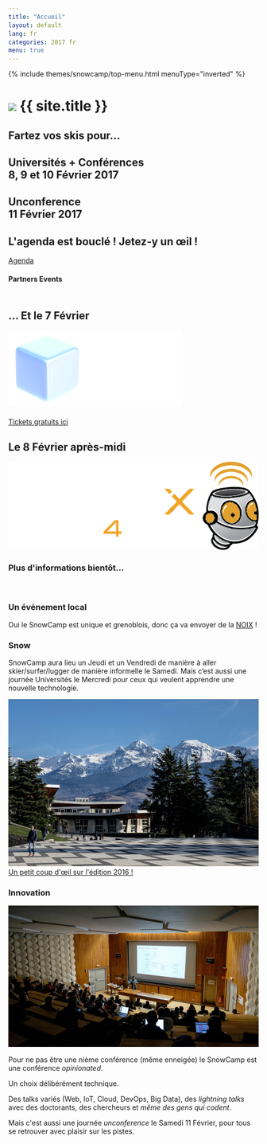 ```yaml
---
title: "Accueil"
layout: default
lang: fr
categories: 2017 fr
menu: true
---
```

<div class="ui inverted vertical masthead center aligned segment">
  <div class="ui container">
    {% include themes/snowcamp/top-menu.html menuType="inverted" %}
  </div>

  <div class="ui text container soldout">
    <h1 class="ui inverted header logo">
    <img class="ui tiny center aligned image" src="/assets/themes/snowcamp/skin/alpes-snow-full-illustration.png" />
      {{ site.title }}
    </h1>
    <h2><b>Fartez vos skis pour...</b></h2>
    <h2><b>Universités + Conférences
        <br>8, 9 et 10 Février 2017</b>
    </h2>
    <h2><b>Unconference
      <br>11 Février 2017</b>
    </h2>
    <h2><b>L'agenda est bouclé ! Jetez-y un œil !</b></h2>
    <a href="/2017/{{page.lang}}/schedule" class="ui huge primary button">Agenda <i class="right calendar icon"></i></a>
  </div>
  <h4 class="ui horizontal inverted header divider">Partners Events</h4>
  <div class="ui middle aligned center stackable grid container" style="padding-top: 5px; padding-bottom: 5px; margin-bottom: 15px">
      <div class="row centered">
        <div class="six wide column">
          <div class="ui card">
            <h2>... Et le 7 Février</h2>
            <div class="image">
              <img class="image ui medium" src="/assets/themes/snowcamp/skin/netbeans-day.png" alt="Apache NetBeans Day France">
            </div>
            <div class="content" style="margin-top: 20px">
              <i class="pointing right icon"></i><i class="pointing right icon"></i><i class="pointing right icon"></i>
              <a class="ui button" href="http://ypl.me/3ro" target="blank">Tickets gratuits ici</a>
            </div>
          </div>
        </div>
        <div class="six wide column">
          <div class="ui card">
            <h2>Le 8 Février après-midi</h2>
            <div class="image">
              <img class="image ui medium" src="/assets/themes/snowcamp/skin/devoxx4kids_logo.png" alt="Devoxx4Kids at Grenoble"/>
            </div>
            <div class="content">
              <h3>Plus d'informations bientôt...</h3>
            </div>
          </div>
        </div>
      </div>
  </div>
</div>

<div class="ui vertical stripe segment">
  <div class="ui middle aligned stackable grid container">
    <div class="row">
      <div class="eight wide column">
        <h3 class="ui header">Un événement local</h3>
        <p>Oui le SnowCamp est unique et grenoblois, donc ça va envoyer de la <a href="http://www.aoc-noixdegrenoble.com/" target="_blank">NOIX</a> !</p>
        <h3 class="ui header">Snow</h3>
        <p>SnowCamp aura lieu un Jeudi et un Vendredi de manière à aller skier/surfer/lugger de manière informelle le Samedi. Mais c’est aussi une journée Universités le Mercredi pour ceux qui veulent apprendre une nouvelle technologie.</p>
      </div>
      <div class="six wide right floated column">
          <img class="ui large bordered rounded image" src="/assets/themes/snowcamp/skin/grenoble-ujf.jpg" />
      </div>
    </div>
    <div class="row">
      <div class="center aligned column">
        <a class="ui huge button" href="/2017/{{page.lang}}/story">Un petit coup d'œil sur l'édition 2016 !</a>
      </div>
    </div>
  </div>
  <h3 class="ui horizontal header divider">
    <div>Innovation</div>
  </h3>
  <div class="ui middle aligned stackable grid container">
    <div class="row">
      <div class="six wide right floated column">
        <img class="ui large bordered rounded image" src="/assets/themes/snowcamp/skin/amphi-ujf.jpg" />
      </div>
      <div class="eight wide column">
          <p>Pour ne pas être une nième conférence (même enneigée) le SnowCamp est une conférence <em>opinionated</em>.</p>
          <p>Un choix délibérément technique.</p>
          <p>Des talks variés (Web, IoT, Cloud, DevOps, Big Data), des <em>lightning talks</em> avec des doctorants, des chercheurs et <em>même des gens qui codent</em>.</p>
          <p>Mais c'est aussi une journée <em>unconference</em> le Samedi 11 Février, pour tous se retrouver avec plaisir sur les pistes.</p>
      </div>
    </div>
  </div>
</div>
